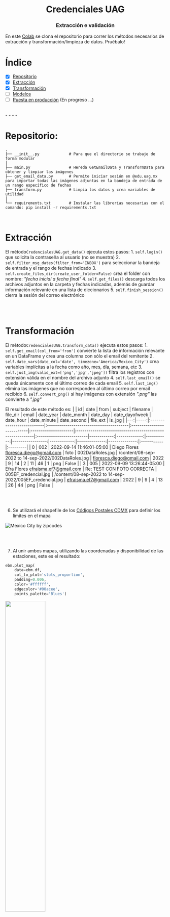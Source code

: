<h1 align='center'>Credenciales UAG</h1>
<h3 align='center'>Extracción e validación</h1>

En este [Colab](https://colab.research.google.com/drive/1fNgV-kOV78WTfJpHRH98-ArWTNuAvNDX?usp=sharing) se clona el repositorio para correr los métodos necesarios de extracción y transformación/limpieza de datos. Pruébalo!

# Índice
- [x] [Repositorio](#Repositorio)
- [x] [Extracción](#Extracción)
- [x] [Transformación](#Transformación)
- [ ] [Modelos](#Modelos)
- [ ] [Puesta en producción](#Puesta-en-producción) (En progreso ...)

<br>
- - - -
<br>

# Repositorio:
    .
    ├── __init__.py             # Para que el directorio se trabaje de forma modular
    │
    ├── main.py                 # Hereda GetEmailData y TransformData para obtener y limpiar las imágenes
    ├── get_email_data.py       # Permite iniciar sesión en @edu.uag.mx para importar todas las imágenes adjuntas en la bandeja de entrada de un rango específico de fechas
    ├── transform.py            # Limpia los datos y crea variables de utilidad
    │
    └── requirements.txt        # Instalar las librerías necesarias con el comando: pip install -r requirements.txt

<br>


# Extracción

El método`CredencialesUAG.get_data()`
ejecuta estos pasos:
    1. `self.login()` que solicita la contraseña al usuario (no se muestra)
    2. `self.filter_msg_dates(filter_from='INBOX')` para seleccionar la bandeja de entrada y el rango de fechas indicado
    3. `self.create_files_dir(create_user_folder=False)` crea el folder con nombre: *"fecha inicial a fecha final"*
    4. `self.get_files()` descarga todos los archivos adjuntos en la carpeta y fechas indicadas, además de guardar información relevante en una lista de diccionarios
    5. `self.finish_session()` cierra la sesión del correo electrónico


<br><br>


# Transformación

El método`CredencialesUAG.transform_data()`
ejecuta estos pasos:
    1. `self.get_email(col_from='from')` convierte la lista de información relevante en un DataFrame y crea una columna con sólo el email del remitente
    2. `self.date_vars(date_col='date', timezone='America/Mexico_City')` crea variables implícitas a la fecha como año, mes, día, semana, etc
    3. `self.just_img(valid_ext=['png','jpg','jpeg'])` filtra los registros con extensión válida en el nombre del archivo adjunto
    4. `self.last_email()` se queda únicamente con el último correo de cada email
    5. `self.last_img()` elimina las imágenes que no corresponden al último correo por email recibido
    6. `self.convert_png()` si hay imágenes con extensión *".png"* las convierte a *".jpg"*
    
El resultado de este método es:
|    |   id | date                      | from                                    | subject                    | filename             | file_dir                                                 | email                    |   date_year |   date_month |   date_day |   date_dayofweek |   date_hour |   date_minute |   date_second | file_ext   | is_jpg   |
|---:|-----:|:--------------------------|:----------------------------------------|:---------------------------|:---------------------|:---------------------------------------------------------|:-------------------------|------------:|-------------:|-----------:|-----------------:|------------:|--------------:|--------------:|:-----------|:---------|
|  0 |  002 | 2022-09-14 11:46:01-05:00 | Diego Flores <floresca.diego@gmail.com> | foto                       | 002DataRoles.jpg     | /content/08-sep-2022 to 14-sep-2022/002DataRoles.jpg     | floresca.diego@gmail.com |        2022 |            9 |         14 |                2 |          11 |            46 |             1 | png        | False    |
|  3 |  005 | 2022-09-09 13:26:44-05:00 | Efra Flores <efraisma.ef7@gmail.com>    | Re: TEST CON FOTO CORRECTA | 005EF_credencial.jpg | /content/08-sep-2022 to 14-sep-2022/005EF_credencial.jpg | efraisma.ef7@gmail.com   |        2022 |            9 |          9 |                4 |          13 |            26 |            44 | png        | False    |

<br><br>


6. Se utilizará el shapefile de los [Códigos Postales CDMX](https://datos.cdmx.gob.mx/dataset/7abff432-81a0-4956-8691-0865e2722423/resource/8ee17d1b-2d65-4f23-873e-fefc9e418977) para definir los límites en el mapa

![](media/for_readme/cdmx.png?raw=true "Mexico City by zipcodes") 

<br><br>


7. Al unir ambos mapas, utilizando las coordenadas y disponibilidad de las estaciones, este es el resultado:
```python
ebm.plot_map(
    data=ebm.df,
    col_to_plot='slots_proportion',
    padding=0.006,
    color='#ffffff',
    edgecolor='#00acee', 
    points_palette='Blues')
```

<img src="https://github.com/Afroefras/ecobici_telegram_bot/blob/main/media/for_readme/full_map.jpeg" width=50% height=50%>

<br><br>


# Interacción

8. Al [iniciar un chat con Ecobici TelegramBot](t.me/EcobicimapBot) te muestra las instrucciones del chat
<img src="https://github.com/Afroefras/ecobici_telegram_bot/blob/main/media/for_readme/01_start.png" width=50% height=50%>
Todas las opciones que comienzan con "\" pueden ser presionadas y son inmediatamente enviadas.

<br><br>

9. Tal como en [Ecobici TwitterBot](https://twitter.com/EcobiciMapBot), este bot puede mostrar la disponibilidad total de CDMX mandando el comando `\todo`
<img src="https://github.com/Afroefras/ecobici_telegram_bot/blob/main/media/for_readme/02_todo.png" width=50% height=50%>

<br><br>

10. Incluso puedes actualizar los datos en cualquier momento mandando `\update`
<img src="https://github.com/Afroefras/ecobici_telegram_bot/blob/main/media/for_readme/03_update.png" width=50% height=50%>

<br><br>

11. Ahora, veamos las opciones que filtran una zona en el mapa. En primer lugar está la consulta por código postal, sólo basta con ocupar la palabra `zipcode XXXX` para filtrar en el mapa la zona con código postal `XXXX`
<img src="https://github.com/Afroefras/ecobici_telegram_bot/blob/main/media/for_readme/04_zipcode.png" width=50% height=50%>

<br><br>

12. Por otro lado, es posible filtrar zonas más específicas indicando la colonia. La manera de hacerlo es mandando `colonia XXXX` o bien la abreviatura `col XXXX`. Si el texto recibido se parece a más de una colonia, te mostrará máx 5 opciones para que elijas cuál consultar.
<img src="https://github.com/Afroefras/ecobici_telegram_bot/blob/main/media/for_readme/05_options.jpeg" width=50% height=50%>

<br>

<img src="https://github.com/Afroefras/ecobici_telegram_bot/blob/main/media/for_readme/06_answered.jpeg" width=50% height=50%>

<br><br>

13. Incluso, dado que utiliza [difflib.SequenceMatcher](https://docs.python.org/2/library/difflib.html#sequencematcher-objects) para comparar el texto recibido vs las opciones de colonias válidas, también "corrige" las faltas de ortografía, por ejemplo:
<img src="https://github.com/Afroefras/ecobici_telegram_bot/blob/main/media/for_readme/07_typo.png" width=50% height=50%>

<br><br>

# Puesta en producción 

La investigación preliminar apunta que el script debe instanciarse en un servidor, cómo hacerlo está en progreso, espérenlo ...
